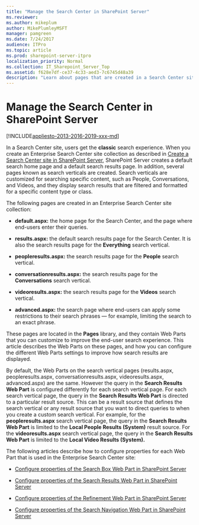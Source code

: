 ```yaml
---
title: "Manage the Search Center in SharePoint Server"
ms.reviewer: 
ms.author: mikeplum
author: MikePlumleyMSFT
manager: pamgreen
ms.date: 7/24/2017
audience: ITPro
ms.topic: article
ms.prod: sharepoint-server-itpro
localization_priority: Normal
ms.collection: IT_Sharepoint_Server_Top
ms.assetid: f628e7df-ce37-4c33-aed3-7c6745d48a39
description: "Learn about pages that are created in a Search Center site in SharePoint Server, and see articles about how to configure Web Parts."
---
```


# Manage the Search Center in SharePoint Server

[!INCLUDE[appliesto-2013-2016-2019-xxx-md](../includes/appliesto-2013-2016-2019-xxx-md.md)]  
 
In a Search Center site, users get the **classic** search experience. When you create an Enterprise Search Center site collection as described in [Create a Search Center site in SharePoint Server](create-a-search-center-site.md), SharePoint Server creates a default search home page and a default search results page. In addition, several pages known as search verticals are created. Search verticals are customized for searching specific content, such as People, Conversations, and Videos, and they display search results that are filtered and formatted for a specific content type or class. 
  
The following pages are created in an Enterprise Search Center site collection: 
  
- **default.aspx:** the home page for the Search Center, and the page where end-users enter their queries. 
    
- **results.aspx:** the default search results page for the Search Center. It is also the search results page for the **Everything** search vertical. 
    
- **peopleresults.aspx:** the search results page for the **People** search vertical. 
    
- **conversationresults.aspx:** the search results page for the **Conversations** search vertical. 
    
- **videoresults.aspx:** the search results page for the **Videos** search vertical. 
    
- **advanced.aspx:** the search page where end-users can apply some restrictions to their search phrases — for example, limiting the search to an exact phrase. 
    
These pages are located in the **Pages** library, and they contain Web Parts that you can customize to improve the end-user search experience. This article describes the Web Parts on these pages, and how you can configure the different Web Parts settings to improve how search results are displayed. 
  
By default, the Web Parts on the search vertical pages (results.aspx, peopleresults.aspx, conversationresults.aspx, videoresults.aspx, advanced.aspx) are the same. However the query in the **Search Results Web Part** is configured differently for each search vertical page. For each search vertical page, the query in the **Search Results Web Part** is directed to a particular result source. This can be a result source that defines the search vertical or any result source that you want to direct queries to when you create a custom search vertical. For example, for the **peopleresults.aspx** search vertical page, the query in the **Search Results Web Part** is limited to the **Local People Results (System)** result source. For the **videoresults.aspx** search vertical page, the query in the **Search Results Web Part** is limited to the **Local Video Results (System).**
  
The following articles describe how to configure properties for each Web Part that is used in the Enterprise Search Center site: 
  
- [Configure properties of the Search Box Web Part in SharePoint Server](configure-properties-of-the-search-box-web-part.md)
    
- [Configure properties of the Search Results Web Part in SharePoint Server](configure-properties-of-the-search-results-web-part.md)
    
- [Configure properties of the Refinement Web Part in SharePoint Server](configure-properties-of-the-refinement-web-part.md)
    
- [Configure properties of the Search Navigation Web Part in SharePoint Server](configure-properties-of-the-search-navigation-web-part.md)
    


